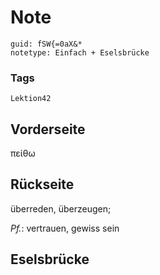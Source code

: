 # Note
```
guid: fSW{=0aX&*
notetype: Einfach + Eselsbrücke
```

### Tags
```
Lektion42
```

## Vorderseite
πείθω

## Rückseite
überreden, überzeugen; <div><i>Pf.</i>: vertrauen, gewiss sein</div>

## Eselsbrücke

